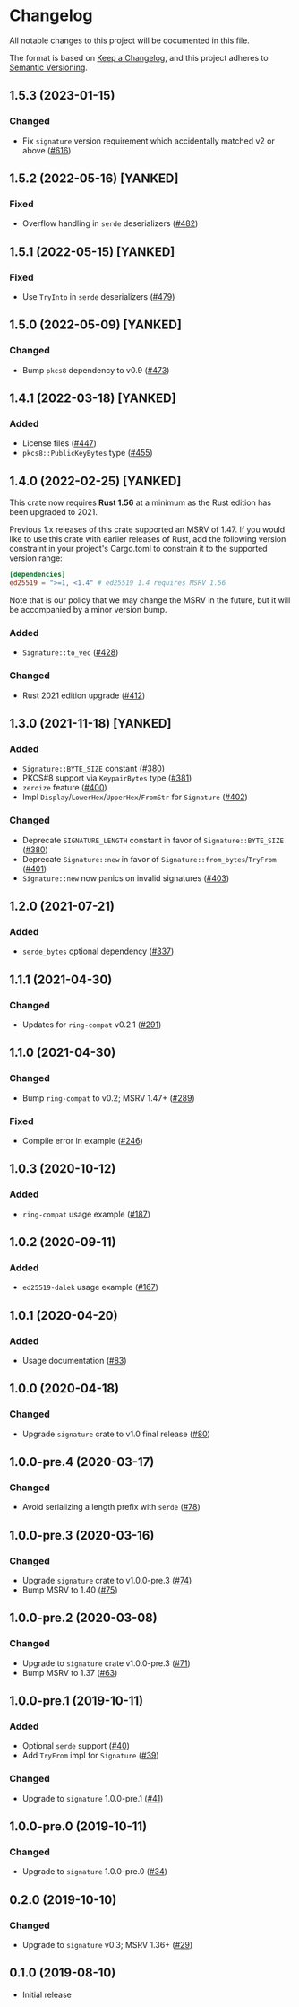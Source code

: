 # Changelog
All notable changes to this project will be documented in this file.

The format is based on [Keep a Changelog](https://keepachangelog.com/en/1.0.0/),
and this project adheres to [Semantic Versioning](https://semver.org/spec/v2.0.0.html).

## 1.5.3 (2023-01-15)
### Changed
- Fix `signature` version requirement which accidentally matched v2 or above ([#616])

[#616]: https://github.com/RustCrypto/signatures/pull/616

## 1.5.2 (2022-05-16) [YANKED]
### Fixed
- Overflow handling in `serde` deserializers ([#482])

[#482]: https://github.com/RustCrypto/signatures/pull/482

## 1.5.1 (2022-05-15) [YANKED]
### Fixed
- Use `TryInto` in `serde` deserializers ([#479])

[#479]: https://github.com/RustCrypto/signatures/pull/479

## 1.5.0 (2022-05-09) [YANKED]
### Changed
- Bump `pkcs8` dependency to v0.9 ([#473])

[#473]: https://github.com/RustCrypto/signatures/pull/473

## 1.4.1 (2022-03-18) [YANKED]
### Added
- License files ([#447])
- `pkcs8::PublicKeyBytes` type ([#455])

[#447]: https://github.com/RustCrypto/signatures/pull/447
[#455]: https://github.com/RustCrypto/signatures/pull/455

## 1.4.0 (2022-02-25) [YANKED]

This crate now requires **Rust 1.56** at a minimum as the Rust edition has been
upgraded to 2021.

Previous 1.x releases of this crate supported an MSRV of 1.47. If you would
like to use this crate with earlier releases of Rust, add the following version
constraint in your project's Cargo.toml to constrain it to the supported
version range:

```toml
[dependencies]
ed25519 = ">=1, <1.4" # ed25519 1.4 requires MSRV 1.56
```

Note that is our policy that we may change the MSRV in the future, but it will
be accompanied by a minor version bump.

### Added
- `Signature::to_vec` ([#428])

### Changed
- Rust 2021 edition upgrade ([#412])

[#412]: https://github.com/RustCrypto/signatures/pull/412
[#428]: https://github.com/RustCrypto/signatures/pull/428

## 1.3.0 (2021-11-18) [YANKED]
### Added
- `Signature::BYTE_SIZE` constant ([#380])
- PKCS#8 support via `KeypairBytes` type ([#381])
- `zeroize` feature ([#400])
- Impl `Display`/`LowerHex`/`UpperHex`/`FromStr` for `Signature` ([#402])

### Changed
- Deprecate `SIGNATURE_LENGTH` constant in favor of `Signature::BYTE_SIZE` ([#380])
- Deprecate `Signature::new` in favor of `Signature::from_bytes`/`TryFrom` ([#401])
- `Signature::new` now panics on invalid signatures ([#403])

[#380]: https://github.com/RustCrypto/signatures/pull/380
[#381]: https://github.com/RustCrypto/signatures/pull/381
[#400]: https://github.com/RustCrypto/signatures/pull/400
[#401]: https://github.com/RustCrypto/signatures/pull/401
[#402]: https://github.com/RustCrypto/signatures/pull/402
[#403]: https://github.com/RustCrypto/signatures/pull/403

## 1.2.0 (2021-07-21)
### Added
- `serde_bytes` optional dependency ([#337])

[#337]: https://github.com/RustCrypto/signatures/pull/337

## 1.1.1 (2021-04-30)
### Changed
- Updates for `ring-compat` v0.2.1 ([#291])

[#291]: https://github.com/RustCrypto/signatures/pull/291

## 1.1.0 (2021-04-30)
### Changed
- Bump `ring-compat` to v0.2; MSRV 1.47+ ([#289])

### Fixed
- Compile error in example ([#246])

[#246]: https://github.com/RustCrypto/signatures/pull/246
[#289]: https://github.com/RustCrypto/signatures/pull/289

## 1.0.3 (2020-10-12)
### Added
- `ring-compat` usage example ([#187])

[#187]: https://github.com/RustCrypto/signatures/pull/187

## 1.0.2 (2020-09-11)
### Added
- `ed25519-dalek` usage example ([#167])

[#167]: https://github.com/RustCrypto/signatures/pull/167

## 1.0.1 (2020-04-20)
### Added
- Usage documentation ([#83])

[#83]: https://github.com/RustCrypto/signatures/pull/83

## 1.0.0 (2020-04-18)
### Changed
- Upgrade `signature` crate to v1.0 final release ([#80])

[#80]: https://github.com/RustCrypto/signatures/pull/80

## 1.0.0-pre.4 (2020-03-17)
### Changed
- Avoid serializing a length prefix with `serde` ([#78])

[#78]: https://github.com/RustCrypto/signatures/pull/78

## 1.0.0-pre.3 (2020-03-16)
### Changed
- Upgrade `signature` crate to v1.0.0-pre.3 ([#74])
- Bump MSRV to 1.40 ([#75])

[#74]: https://github.com/RustCrypto/signatures/pull/74
[#75]: https://github.com/RustCrypto/signatures/pull/75

## 1.0.0-pre.2 (2020-03-08)
### Changed
- Upgrade to `signature` crate v1.0.0-pre.3 ([#71])
- Bump MSRV to 1.37 ([#63])

[#71]: https://github.com/RustCrypto/signatures/pull/71
[#63]: https://github.com/RustCrypto/signatures/pull/63

## 1.0.0-pre.1 (2019-10-11)
### Added
- Optional `serde` support ([#40])
- Add `TryFrom` impl for `Signature` ([#39])

### Changed
- Upgrade to `signature` 1.0.0-pre.1 ([#41])

[#41]: https://github.com/RustCrypto/signatures/pull/41
[#40]: https://github.com/RustCrypto/signatures/pull/40
[#39]: https://github.com/RustCrypto/signatures/pull/39

## 1.0.0-pre.0 (2019-10-11)
### Changed
- Upgrade to `signature` 1.0.0-pre.0 ([#34])

[#34]: https://github.com/RustCrypto/signatures/pull/34

## 0.2.0 (2019-10-10)
### Changed
- Upgrade to `signature` v0.3; MSRV 1.36+ ([#29])

[#29]: https://github.com/RustCrypto/signatures/pull/29

## 0.1.0 (2019-08-10)

- Initial release
